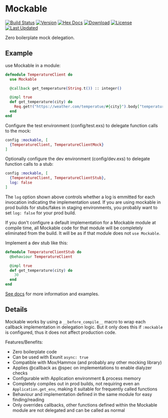 # Mockable

[![Build Status](https://github.com/grantwest/mockable/actions/workflows/ci.yml/badge.svg)](https://github.com/grantwest/mockable/actions/workflows/ci.yml)
[![Version](https://img.shields.io/hexpm/v/mockable.svg)](https://hex.pm/packages/mockable)
[![Hex Docs](https://img.shields.io/badge/hex-docs-lightgreen.svg)](https://hexdocs.pm/mockable/)
[![Download](https://img.shields.io/hexpm/dt/mockable.svg)](https://hex.pm/packages/mockable)
[![License](https://img.shields.io/badge/License-0BSD-blue.svg)](https://opensource.org/licenses/0bsd)
[![Last Updated](https://img.shields.io/github/last-commit/grantwest/mockable.svg)](https://github.com/grantwest/mockable/commits/main)

Zero boilerplate mock delegation.

## Example

use Mockable in a module:

```elixir
defmodule TemperatureClient do
  use Mockable

  @callback get_temperature(String.t()) :: integer()

  @impl true
  def get_temperature(city) do
    Req.get!("https://weather.com/temperatue/#{city}").body["temperature"]
  end
end
```

Configure the test environment (config/test.exs) to delegate function calls to the mock:

```elixir
config :mockable, [
  {TemperatureClient, TemperatureClientMock}
]
```

Optionally configure the dev environment (config/dev.exs) to delegate function calls to a stub:

```elixir
config :mockable, [
  {TemperatureClient, TemperatureClientStub},
  log: false
]
```

The `log` option shown above controls whether a log is emmitted for each invocation indicating the implementation used. If you are using mockable in prod builds for stubs/fakes in staging environments, you probably want to set `log: false` for your prod build.

If you don't configure a default implementation for a Mockable module at compile time, all Mockable code for that module will be completely eliminated from the build. It will be as if that module does not `use Mockable`.

Implement a dev stub like this:

```elixir
defmodule TemperatureClientStub do
  @behaviour TemperatureClient

  @impl true
  def get_temperature(city) do
    30
  end
end
```

[See docs](https://hexdocs.pm/mockable/Mockable.html) for more information and examples.

## Details

Mockable works by using a `__before_compile__` macro to wrap each callback implementation in delegation logic. But it only does this if `:mockable` is configured, thus it does not affect production code.

Features/Benefits:

- Zero boilerplate code
- Can be used with Exunit `async: true`
- Compatible with Mox/Hammox (and probably any other mocking library)
- Applies @callback as @spec on implementations to enable dialyzer checks
- Configurable with Application environment & process memory
- Completely compiles out in prod builds, not requiring even an `Application.get_env`, making it suitable for frequently called functions
- Behaviour and implementation defined in the same module for easy finding/reading
- Only overrides callbacks, other functions defined within the Mockable module are not delegated and can be called as normal
